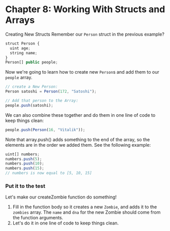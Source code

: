 # Chapter 8: Working With Structs and Arrays
Creating New Structs
Remember our `Person` struct in the previous example?

```js
struct Person {
  uint age;
  string name;
}
Person[] public people;
```

Now we're going to learn how to create new `Person`s and add them to our `people` array.

```js
// create a New Person:
Person satoshi = Person(172, "Satoshi");

// Add that person to the Array:
people.push(satoshi);
```

We can also combine these together and do them in one line of code to keep things clean:

```js
people.push(Person(16, "Vitalik"));
```

Note that array.push() adds something to the end of the array, so the elements are in the order we added them. See the following example:

```js
uint[] numbers;
numbers.push(5);
numbers.push(10);
numbers.push(15);
// numbers is now equal to [5, 10, 15]
```

### Put it to the test
Let's make our createZombie function do something!

  1. Fill in the function body so it creates a new `Zombie`, and adds it to the `zombies` array. The `name` and `dna` for the new Zombie should come from the function arguments.
  2. Let's do it in one line of code to keep things clean.
